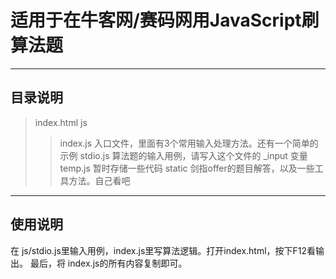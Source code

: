 # 适用于在牛客网/赛码网用JavaScript刷算法题
---
## 目录说明
> index.html
> js
>> index.js 入口文件，里面有3个常用输入处理方法。还有一个简单的示例
>> stdio.js 算法题的输入用例，请写入这个文件的 _input 变量
>> temp.js 暂时存储一些代码
> static
>> 剑指offer的题目解答，以及一些工具方法。自己看吧
---
## 使用说明
在 js/stdio.js里输入用例，index.js里写算法逻辑。打开index.html，按下F12看输出。
最后，将 index.js的所有内容复制即可。